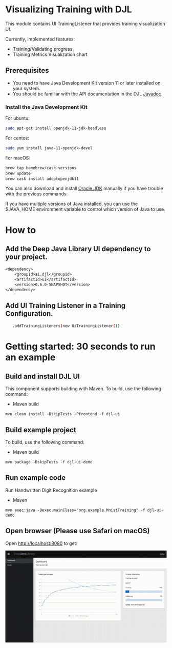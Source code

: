 # Visualizing Training with DJL

This module contains UI TrainingListener that provides training visualization UI.

Currently, implemented features:

- Training/Validating progress
- Training Metrics Visualization chart

## Prerequisites

* You need to have Java Development Kit version 11 or later installed on your system.
* You should be familiar with the API documentation in the DJL [Javadoc](https://javadoc.djl.ai/api/0.4.0/index.html).

### Install the Java Development Kit
For ubuntu:

```sh
sudo apt-get install openjdk-11-jdk-headless
```
For centos:

```sh
sudo yum install java-11-openjdk-devel
```
For macOS:

```sh
brew tap homebrew/cask-versions
brew update
brew cask install adoptopenjdk11
```


You can also download and install [Oracle JDK](https://www.oracle.com/technetwork/java/javase/overview/index.html)
manually if you have trouble with the previous commands.

If you have multiple versions of Java installed, you can use the $JAVA_HOME environment
variable to control which version of Java to use.

# How to

## Add the Deep Java Library UI dependency to your project.
```
<dependency>
    <groupId>ai.djl</groupId>
    <artifactId>ui</artifactId>
    <version>0.6.0-SNAPSHOT</version>
</dependency>
```

## Add UI Training Listener in a Training Configuration.
```sh
   .addTrainingListeners(new UiTrainingListener())
```


# Getting started: 30 seconds to run an example

## Build and install DJL UI

This component supports building with Maven. To build, use the following command:

* Maven build

 ```
 mvn clean install -DskipTests -Pfrontend -f djl-ui
 ```

## Build example project

To build, use the following command:

* Maven build

 ```
 mvn package -DskipTests -f djl-ui-demo
 ```

## Run example code

Run Handwritten Digit Recognition example

* Maven

 ```
 mvn exec:java -Dexec.mainClass="org.example.MnistTraining" -f djl-ui-demo
 ```
  
## Open browser (Please use Safari on macOS)

Open [http://localhost:8080](http://localhost:8080) to get:

![Screenshot](https://github.com/aws-samples/djl-demo/raw/master/visualization/djl-ui.gif)

